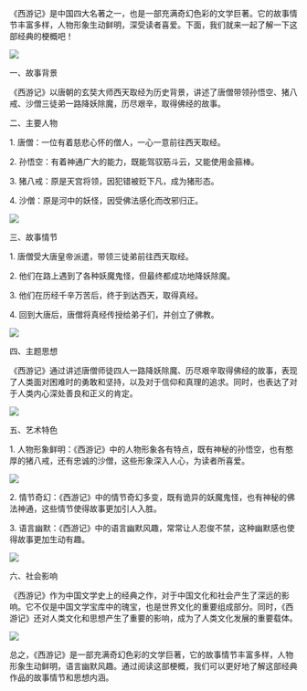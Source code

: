 《西游记》是中国四大名著之一，也是一部充满奇幻色彩的文学巨著。它的故事情节丰富多样，人物形象生动鲜明，深受读者喜爱。下面，我们就来一起了解一下这部经典的梗概吧！

![](https://pics3.baidu.com/feed/b219ebc4b74543a960eb43f08f54758eb80114ee.jpeg@f_auto?token=a4c1e6134e8f939571ea28ea73e0a231)

一、故事背景

《西游记》以唐朝的玄奘大师西天取经为历史背景，讲述了唐僧带领孙悟空、猪八戒、沙僧三徒弟一路降妖除魔，历尽艰辛，取得佛经的故事。

二、主要人物

1\. 唐僧：一位有着慈悲心怀的僧人，一心一意前往西天取经。

2\. 孙悟空：有着神通广大的能力，既能驾驭筋斗云，又能使用金箍棒。

3\. 猪八戒：原是天宫将领，因犯错被贬下凡，成为猪形态。

4\. 沙僧：原是河中的妖怪，因受佛法感化而改邪归正。

![](https://pics2.baidu.com/feed/b58f8c5494eef01f261bc71170bd6629bd317da3.jpeg@f_auto?token=f546f78756f9120f13fc74fb4876b1ad)

三、故事情节

1\. 唐僧受大唐皇帝派遣，带领三徒弟前往西天取经。

2\. 他们在路上遇到了各种妖魔鬼怪，但最终都成功地降妖除魔。

3\. 他们在历经千辛万苦后，终于到达西天，取得真经。

4\. 回到大唐后，唐僧将真经传授给弟子们，并创立了佛教。

![](https://pics0.baidu.com/feed/342ac65c103853436a04f08203504f72cb80881e.jpeg@f_auto?token=398f6f56373bd431853b17f0f884b72e)

四、主题思想

《西游记》通过讲述唐僧师徒四人一路降妖除魔、历尽艰辛取得佛经的故事，表现了人类面对困难时的勇敢和坚持，以及对于信仰和真理的追求。同时，也表达了对于人类内心深处善良和正义的肯定。

![](https://pics2.baidu.com/feed/1e30e924b899a901e8a084878dd6f5770308f5bf.jpeg@f_auto?token=5699700eefb9d8faeeba5bf84636dce6)

五、艺术特色

1\. 人物形象鲜明：《西游记》中的人物形象各有特点，既有神秘的孙悟空，也有憨厚的猪八戒，还有忠诚的沙僧，这些形象深入人心，为读者所喜爱。

![](https://pics0.baidu.com/feed/4ec2d5628535e5ddd444566de68558e3cf1b62ec.jpeg@f_auto?token=2e73c49fcd37c276dde5a90147004f7c)

2\. 情节奇幻：《西游记》中的情节奇幻多变，既有诡异的妖魔鬼怪，也有神秘的佛法神通，这些情节使得故事更加引人入胜。

3\. 语言幽默：《西游记》中的语言幽默风趣，常常让人忍俊不禁，这种幽默感也使得故事更加生动有趣。

![](https://pics0.baidu.com/feed/fcfaaf51f3deb48f285ec8c3635cc5252df5784c.jpeg@f_auto?token=90eee435728244697353c1660d8f3c92)

六、社会影响

《西游记》作为中国文学史上的经典之作，对于中国文化和社会产生了深远的影响。它不仅是中国文学宝库中的瑰宝，也是世界文化的重要组成部分。同时，《西游记》还对人类文化和思想产生了重要的影响，成为了人类文化发展的重要载体。

![](https://pics1.baidu.com/feed/54fbb2fb43166d224a5483acd760f6fb9052d2b3.jpeg@f_auto?token=05de08f0da5febdba95ad4bed910120c)

总之，《西游记》是一部充满奇幻色彩的文学巨著，它的故事情节丰富多样，人物形象生动鲜明，语言幽默风趣。通过阅读这部梗概，我们可以更好地了解这部经典作品的故事情节和思想内涵。
